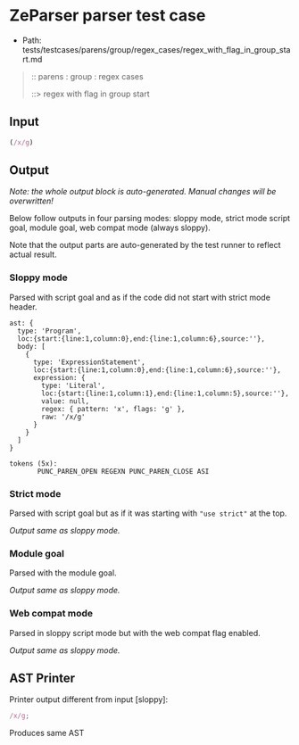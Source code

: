 # ZeParser parser test case

- Path: tests/testcases/parens/group/regex_cases/regex_with_flag_in_group_start.md

> :: parens : group : regex cases
>
> ::> regex with flag in group start

## Input

`````js
(/x/g)
`````

## Output

_Note: the whole output block is auto-generated. Manual changes will be overwritten!_

Below follow outputs in four parsing modes: sloppy mode, strict mode script goal, module goal, web compat mode (always sloppy).

Note that the output parts are auto-generated by the test runner to reflect actual result.

### Sloppy mode

Parsed with script goal and as if the code did not start with strict mode header.

`````
ast: {
  type: 'Program',
  loc:{start:{line:1,column:0},end:{line:1,column:6},source:''},
  body: [
    {
      type: 'ExpressionStatement',
      loc:{start:{line:1,column:0},end:{line:1,column:6},source:''},
      expression: {
        type: 'Literal',
        loc:{start:{line:1,column:1},end:{line:1,column:5},source:''},
        value: null,
        regex: { pattern: 'x', flags: 'g' },
        raw: '/x/g'
      }
    }
  ]
}

tokens (5x):
       PUNC_PAREN_OPEN REGEXN PUNC_PAREN_CLOSE ASI
`````

### Strict mode

Parsed with script goal but as if it was starting with `"use strict"` at the top.

_Output same as sloppy mode._

### Module goal

Parsed with the module goal.

_Output same as sloppy mode._

### Web compat mode

Parsed in sloppy script mode but with the web compat flag enabled.

_Output same as sloppy mode._

## AST Printer

Printer output different from input [sloppy]:

````js
/x/g;
````

Produces same AST

